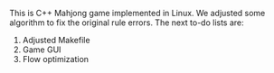 This is C++ Mahjong game implemented in Linux. We adjusted some algorithm to fix the original rule errors. The next to-do lists are:
1. Adjusted Makefile
2. Game GUI
3. Flow optimization

